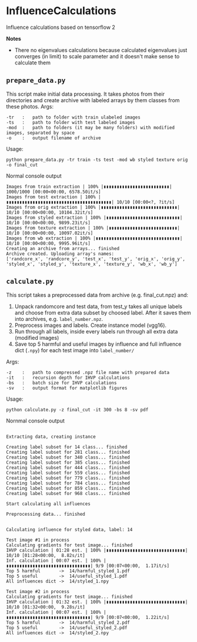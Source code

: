 # InfluenceCalculations
Influence calculations based on tensorflow 2

**Notes**

- There no eigenvalues calculations because calculated eigenvalues just converges (in limit) to scale parameter and it doesn't make sense to calculate them

## `prepare_data.py`
This script make initial data processing. It takes photos from their directories and create archive with labeled arrays by them classes from these photos.
Args: 
```
-tr   :   path to folder with train ulabeled images
-ts   :   path to folder with test labeled images
-mod  :   path to folders (it may be many folders) with modified images, separated by space
-o    :   output filename of archive  
```

Usage:
```
python prepare_data.py -tr train -ts test -mod wb styled texture orig -o final_cut
```

Normal console output
```
Images from train extraction | 100% |▮▮▮▮▮▮▮▮▮▮▮▮▮▮▮▮▮▮▮▮▮▮▮▮▮| 1000/1000 [00:00<00:00, 6578.50it/s]
Images from test extraction | 100% |▮▮▮▮▮▮▮▮▮▮▮▮▮▮▮▮▮▮▮▮▮▮▮▮▮▮▮▮▮▮▮▮▮▮▮▮▮▮▮▮| 10/10 [00:00<?, ?it/s]
Images from orig extraction | 100% |▮▮▮▮▮▮▮▮▮▮▮▮▮▮▮▮▮▮▮▮▮▮▮▮▮▮▮▮▮| 10/10 [00:00<00:00, 10104.32it/s]
Images from styled extraction | 100% |▮▮▮▮▮▮▮▮▮▮▮▮▮▮▮▮▮▮▮▮▮▮▮▮▮▮▮▮| 10/10 [00:00<00:00, 9899.23it/s]
Images from texture extraction | 100% |▮▮▮▮▮▮▮▮▮▮▮▮▮▮▮▮▮▮▮▮▮▮▮▮▮▮| 10/10 [00:00<00:00, 10097.02it/s]
Images from wb extraction | 100% |▮▮▮▮▮▮▮▮▮▮▮▮▮▮▮▮▮▮▮▮▮▮▮▮▮▮▮▮▮▮▮▮| 10/10 [00:00<00:00, 9995.96it/s]
Creating an archive from arrays... finished
Archive created. Uploading array's names:
['randcore_x', 'randcore_y', 'test_x', 'test_y', 'orig_x', 'orig_y', 'styled_x', 'styled_y', 'texture_x', 'texture_y', 'wb_x', 'wb_y']
```

## `calculate.py`
This script takes a preprocessed data from archive (e.g. final_cut.npz) and:
1. Unpack randomcore and test data, from test_y takes all unique labels and choose from extra data subset by choosed label. After it saves them into archives, e.g. `label_number.npz`.
2. Preprocess images and labels. Create instance model (vgg16).
3. Run through all labels, inside every labels run through all extra data (modified images)
4. Save top 5 harmful and useful images by influence and full influence dict (`.npy`) for each test image into `label_number/`

Args: 
```
-z    :   path to compressed .npz file name with prepared data
-it   :   recursion depth for IHVP calculations
-bs   :   batch size for IHVP calculations
-sv   :   output format for matplotlib figures
```

Usage:
```
python calculate.py -z final_cut -it 300 -bs 8 -sv pdf
```

Nornmal console output

```

Extracting data, creating instance

Creating label subset for 14 class... finished
Creating label subset for 281 class... finished
Creating label subset for 340 class... finished
Creating label subset for 385 class... finished
Creating label subset for 444 class... finished
Creating label subset for 559 class... finished
Creating label subset for 779 class... finished
Creating label subset for 784 class... finished
Creating label subset for 859 class... finished
Creating label subset for 968 class... finished

Start calculating all influences

Preprocessing data... finished


Calculating influence for styled data, label: 14

Test image #1 in process
Calculating gradients for test image... finished
IHVP calculation | 01:28 est. | 100% |▮▮▮▮▮▮▮▮▮▮▮▮▮▮▮▮▮▮▮▮▮▮▮▮▮▮▮▮▮▮| 10/10 [01:28<00:00,  8.82s/it]
Inf. calculation | 00:07 est. | 100% |▮▮▮▮▮▮▮▮▮▮▮▮▮▮▮▮▮▮▮▮▮▮▮▮▮▮▮▮▮▮▮▮| 9/9 [00:07<00:00,  1.17it/s]
Top 5 harmful		->	14/harmful_styled_1.pdf
Top 5 useful		->	14/useful_styled_1.pdf
All influences dict	->	14/styled_1.npy

Test image #2 in process
Calculating gradients for test image... finished
IHVP calculation | 01:32 est. | 100% |▮▮▮▮▮▮▮▮▮▮▮▮▮▮▮▮▮▮▮▮▮▮▮▮▮▮▮▮▮▮| 10/10 [01:32<00:00,  9.28s/it]
Inf. calculation | 00:07 est. | 100% |▮▮▮▮▮▮▮▮▮▮▮▮▮▮▮▮▮▮▮▮▮▮▮▮▮▮▮▮▮▮▮▮| 9/9 [00:07<00:00,  1.22it/s]
Top 5 harmful		->	14/harmful_styled_2.pdf
Top 5 useful		->	14/useful_styled_2.pdf
All influences dict	->	14/styled_2.npy

```
